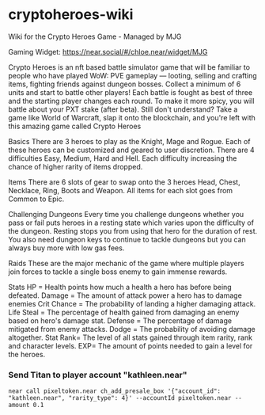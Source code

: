 # cryptoheroes-wiki
Wiki for the Crypto Heroes Game - Managed by MJG

Gaming Widget: https://near.social/#/chloe.near/widget/MJG

Crypto Heroes is an nft based battle simulator game that will be familiar to people who have played WoW: PVE gameplay — looting, selling and crafting items, fighting friends against dungeon bosses. Collect a minimum of 6 units and start to battle other players! Each battle is fought as best of three and the starting player changes each round. To make it more spicy, you will battle about your PXT stake (after beta). Still don't understand? Take a game like World of Warcraft, slap it onto the blockchain, and you're left with this amazing game called Crypto Heroes

Basics
There are 3 heroes to play as the Knight, Mage and Rogue. Each of these heroes can be customized and geared to user discretion. There are 4 difficulties Easy, Medium, Hard and Hell. Each difficulty increasing the chance of higher rarity of items dropped.

Items
There are 6 slots of gear to swap onto the 3 heroes Head, Chest, Necklace, Ring, Boots and Weapon. All items for each slot goes from Common to Epic.

Challenging Dungeons
Every time you challenge dungeons whether you pass or fail puts heroes in a resting state which varies upon the difficulty of the dungeon. Resting stops you from using that hero for the duration of rest. You also need dungeon keys to continue to tackle dungeons but you can always buy more with low gas fees.

Raids
These are the major mechanic of the game where multiple players join forces to tackle a single boss enemy to gain immense rewards.

Stats
HP = Health points how much a health a hero has before being defeated.
Damage = The amount of attack power a hero has to damage enemies
Crit Chance = The probability of landing a higher damaging attack.
Life Steal = The percentage of health gained from damaging an enemy based on hero's damage stat.
Defense = The percentage of damage mitigated from enemy attacks.
Dodge = The probability of avoiding damage altogether.
Stat Rank= The level of all stats gained through item rarity, rank and character levels.
EXP= The amount of points needed to gain a level for the heroes.


### Send Titan to player account "kathleen.near"

```bash=
near call pixeltoken.near ch_add_presale_box '{"account_id": "kathleen.near", "rarity_type": 4}' --accountId pixeltoken.near --amount 0.1
```

